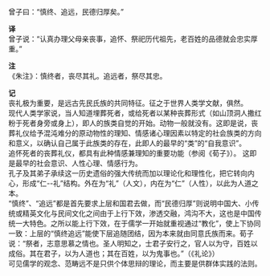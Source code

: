 曾子曰：“慎终、追远，民德归厚矣。”  

**译**  
曾子说：“认真办理父母亲丧事，追怀、祭祀历代祖先，老百姓的品德就会忠实厚重。”   

**注**   
《朱注》：慎终者，丧尽其礼。追远者，祭尽其忠。  

**记**  
丧礼极为重要，是远古先民氏族的共同特征。征之于世界人类学文献，俱然。  
现代人类学家说，当人知道埋葬死者，或给死者以某种丧葬形式（如山顶洞人撒红粉于死者身旁或身上），即人的族类自觉的开始。动物一般就没有。这即是说，丧葬礼仪给予混沌难分的原动物性的理知、情感诸心理因素以特定的社会族类的方向和意义，以确认自己属于此族类的存在，此即人的最早的“类”的“自我意识”。  
追怀死者的丧葬礼仪，都具有此种情感兼理知的重要功能（参阅《荀子》）。 这即是最早的社会意识、人性心理、情感行为。  
孔子及其弟子承续这一历史遗俗的强大传统而加以理论化和理性化，把它转向内心，形成“仁--礼”结构。外在为“礼”（人文），内在为“仁”（人性），以此为人道之本。  
“慎终”、“追远”都是首先要求上层和国君去做，而“民德归厚”则说明中国大、小传统或精英文化与民间文化之间由于上行下效，渗透交融，鸿沟不大，这也是中国传统一大特色。之所以能上行下效，在于儒学一开始就重视通过“教化”，使上下协同一致：上层的“慎终追远”能使下层追随团结，因为本来就由同意氏族而来。荀子说：“祭者，志意思慕之情也。圣人明知之，士君子安行之，官人以为守，百姓以成俗。其在君子，以为人道也；其在百姓，以为鬼事也。”（《礼论》）  
可见儒学的观念、范畴远不是只供个体思辩的理论，而主要是供群体实践的法则。

